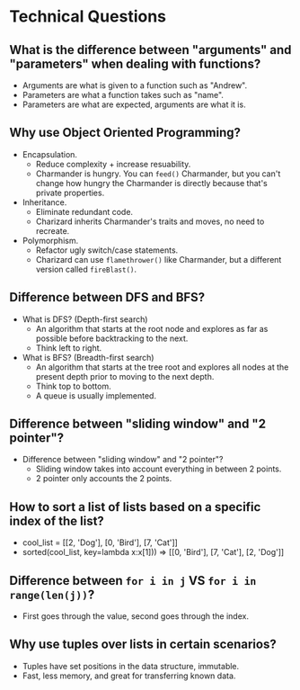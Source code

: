 # Technical Questions

## What is the difference between "arguments" and "parameters" when dealing with functions?

- Arguments are what is given to a function such as "Andrew".
- Parameters are what a function takes such as "name".
- Parameters are what are expected, arguments are what it is.

## Why use Object Oriented Programming?

- Encapsulation.
  - Reduce complexity + increase resuability.
  - Charmander is hungry. You can `feed()` Charmander, but you can't change how hungry the Charmander is directly because that's private properties.
- Inheritance.
  - Eliminate redundant code.
  - Charizard inherits Charmander's traits and moves, no need to recreate.
- Polymorphism.
  - Refactor ugly switch/case statements.
  - Charizard can use `flamethrower()` like Charmander, but a different version called `fireBlast()`.

## Difference between DFS and BFS?

- What is DFS? (Depth-first search)
  - An algorithm that starts at the root node and explores as far as possible before backtracking to the next.
  - Think left to right.
- What is BFS? (Breadth-first search)
  - An algorithm that starts at the tree root and explores all nodes at the present depth prior to moving to the next depth.
  - Think top to bottom.
  - A queue is usually implemented.

## Difference between "sliding window" and "2 pointer"?

- Difference between "sliding window" and "2 pointer"?
  - Sliding window takes into account everything in between 2 points.
  - 2 pointer only accounts the 2 points.

## How to sort a list of lists based on a specific index of the list?

- cool_list = [[2, 'Dog'], [0, 'Bird'], [7, 'Cat']]
- sorted(cool_list, key=lambda x:x[1])) => [[0, 'Bird'], [7, 'Cat'], [2, 'Dog']]

## Difference between `for i in j` VS `for i in range(len(j))`?

- First goes through the value, second goes through the index.

## Why use tuples over lists in certain scenarios?

- Tuples have set positions in the data structure, immutable.
- Fast, less memory, and great for transferring known data.
